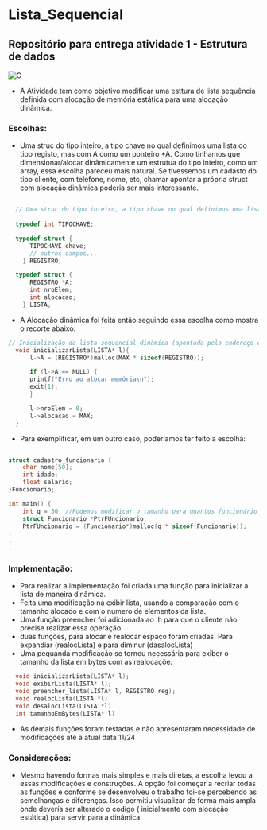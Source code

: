 # Lista_Sequencial

## Repositório para entrega atividade 1 - Estrutura de dados 

![C](https://img.shields.io/badge/c-%2300599C.svg?style=for-the-badge&logo=c&logoColor=white)

- A Atividade tem como objetivo modificar uma esttura de lista sequência definida com alocação de memória estática para uma alocação dinâmica.
  
### Escolhas:

-  Uma struc do tipo inteiro, a tipo chave no qual definimos uma lista do tipo registo, mas com A como um ponteiro *A. Como tinhamos que dimensionar/alocar dinâmicamente um estrutua do tipo inteiro, como um array, essa escolha pareceu mais natural. Se tivessemos um cadasto do tipo cliente, com telefone, nome, etc, chamar apontar a própria struct com alocação dinâmica poderia ser mais interessante.


~~~C

  // Uma struc do tipo inteiro, a tipo chave no qual definimos uma lista do tipo registo, mas com A como um ponteiro *A
  
  typedef int TIPOCHAVE;

  typedef struct {
      TIPOCHAVE chave;
      // outros campos...
    } REGISTRO;

  typedef struct {
      REGISTRO *A;
      int nroElem;
      int alocacao;
    } LISTA;
~~~
 - A Alocação dinâmica foi feita então seguindo essa escolha como mostra o recorte abaixo:

~~~C
// Inicialização da lista sequencial dinâmica (apontada pelo endereço em l)|||||||||||||
  void inicializarLista(LISTA* l){
      l->A = (REGISTRO*)malloc(MAX * sizeof(REGISTRO));

      if (l->A == NULL) {
      printf("Erro ao alocar memória\n");
      exit(1);
      }

      l->nroElem = 0;
      l->alocacao = MAX; 
  }
~~~

- Para exemplificar, em um outro caso, poderíamos ter feito a escolha:

~~~C

struct cadastro_funcionario {
    char nome[50];
    int idade;
    float salario;
}Funcionario;

int main() {
    int q = 50; //Podemos modificar o tamanho para quantos funcionário queremos. Podemos colocar na header.
    struct Funcionario *PtrFUncionario;
    PtrFUncionario = (Funcionario*)malloc(q * sizeof(Funcionario));
.
.
.

~~~
### Implementação:

- Para realizar a implementação foi criada uma função para  inicializar a lista de maneira dinâmica.
- Feita uma modificação na exibir lista, usando a comparação com o tamanho alocado e com o numero de elementos da lista.
- Uma função preencher foi adicionada ao .h para que o cliente não precise realizar essa operação
- duas funções, para alocar e realocar espaço foram criadas. Para expandiar (realocLista) e para diminur (dasalocLista)
- Uma pequanda modificação se tornou necessária para exiber o tamanho da lista em bytes com as realocaçõe.

  
~~~C
  void inicializarLista(LISTA* l);
  void exibirLista(LISTA* l);
  void preencher_lista(LISTA* l, REGISTRO reg);
  void realocLista(LISTA *l)
  void desalocLista(LISTA *l)
  int tamanhoEmBytes(LISTA* l)
~~~

- As demais funções foram testadas e não apresentaram necessidade de modificações até a atual data 11/24

### Considerações:

- Mesmo havendo formas mais simples e mais diretas, a escolha levou a essas modificações e construções. A opção foi começar a recriar todas as funções e conforme se desenvolveu o trabalho foi-se percebendo as semelhanças e diferenças. Isso permitiu  visualizar de forma mais ampla onde devería ser alterado o codigo ( inicialmente com alocação estática) para servir para a dinâmica



